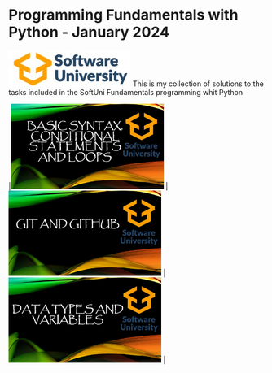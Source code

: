 # Programming Fundamentals with Python - January 2024 
![](https://github.com/Nenogzar/LearningPython/blob/main/softuni/fundamentals_python/SU.jpg)
This is my collection of solutions to the tasks included in the SoftUni Fundamentals programming whit Python

|[<img src="https://github.com/Nenogzar/Academy_SoftUni/blob/main/fundamentals_python/image/1.jpg" alt="syntax" width="300" >](https://github.com/Nenogzar/Academy_SoftUni/tree/main/fundamentals_python/lectures/05-06_Basic%20Syntax%2C%20Conditional%20Statements%20and%20Loops) | [<img src="https://github.com/Nenogzar/Academy_SoftUni/blob/main/fundamentals_python/image/2.jpg" alt="GIT" width="300">](https://github.com/Nenogzar/Academy_SoftUni/tree/main/fundamentals_python/lectures/07_Git%20and%20GitHub) | [<img src="https://github.com/Nenogzar/Academy_SoftUni/blob/main/fundamentals_python/image/3.jpg" alt="Data type" width="300">](https://github.com/Nenogzar/Academy_SoftUni/tree/main/fundamentals_python/lectures/08-09_Data%20Types%20and%20Variables) |


